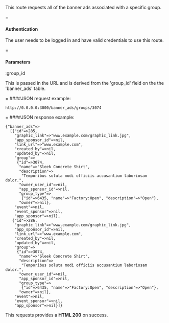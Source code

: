 This route requests all of the banner ads associated with a specific group.

=
#### Authentication
The user needs to be logged in and have valid credentials to use this route.

=
#### Parameters
:group_id

This is passed in the URL and is derived from the 'group_id' field on the the 'banner_ads' table.

=
####JSON request example:
```
http://0.0.0.0:3000/banner_ads/groups/3074
```

=
####JSON response example:

```
{"banner_ads"=>
  [{"id"=>285,
    "graphic_link"=>"www.example.com/graphic_link.jpg",
    "app_sponsor_id"=>nil,
    "link_url"=>"www.example.com",
    "created_by"=>nil,
    "updated_by"=>nil,
    "group"=>
     {"id"=>3074,
      "name"=>"Sleek Concrete Shirt",
      "description"=>
       "Temporibus soluta modi officiis accusantium laboriosam dolor.",
      "owner_user_id"=>nil,
      "app_sponsor_id"=>nil,
      "group_type"=>
       {"id"=>6435, "name"=>"Factory:Open", "description"=>"Open"},
      "owner"=>nil},
    "event"=>nil,
    "event_sponsor"=>nil,
    "app_sponsor"=>nil},
   {"id"=>286,
    "graphic_link"=>"www.example.com/graphic_link.jpg",
    "app_sponsor_id"=>nil,
    "link_url"=>"www.example.com",
    "created_by"=>nil,
    "updated_by"=>nil,
    "group"=>
     {"id"=>3074,
      "name"=>"Sleek Concrete Shirt",
      "description"=>
       "Temporibus soluta modi officiis accusantium laboriosam dolor.",
      "owner_user_id"=>nil,
      "app_sponsor_id"=>nil,
      "group_type"=>
       {"id"=>6435, "name"=>"Factory:Open", "description"=>"Open"},
      "owner"=>nil},
    "event"=>nil,
    "event_sponsor"=>nil,
    "app_sponsor"=>nil}]}
```

This requests provides a <strong>HTML 200</strong> on success.